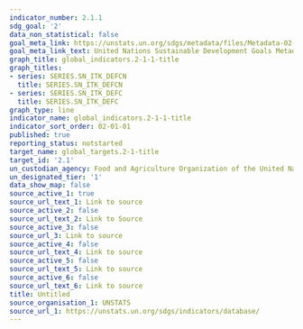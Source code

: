 ```yaml
---
indicator_number: 2.1.1
sdg_goal: '2'
data_non_statistical: false
goal_meta_link: https://unstats.un.org/sdgs/metadata/files/Metadata-02-01-01.pdf
goal_meta_link_text: United Nations Sustainable Development Goals Metadata (pdf 232kB)
graph_title: global_indicators.2-1-1-title
graph_titles:
- series: SERIES.SN_ITK_DEFCN
  title: SERIES.SN_ITK_DEFCN
- series: SERIES.SN_ITK_DEFC
  title: SERIES.SN_ITK_DEFC
graph_type: line
indicator_name: global_indicators.2-1-1-title
indicator_sort_order: 02-01-01
published: true
reporting_status: notstarted
target_name: global_targets.2-1-title
target_id: '2.1'
un_custodian_agency: Food and Agriculture Organization of the United Nations (FAO)
un_designated_tier: '1'
data_show_map: false
source_active_1: true
source_url_text_1: Link to source
source_active_2: false
source_url_text_2: Link to Source
source_active_3: false
source_url_3: Link to source
source_active_4: false
source_url_text_4: Link to source
source_active_5: false
source_url_text_5: Link to source
source_active_6: false
source_url_text_6: Link to source
title: Untitled
source_organisation_1: UNSTATS
source_url_1: https://unstats.un.org/sdgs/indicators/database/
---
```


